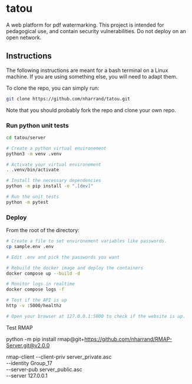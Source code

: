 # tatou
A web platform for pdf watermarking. This project is intended for pedagogical use, and contain security vulnerabilities. Do not deploy on an open network.

## Instructions

The following instructions are meant for a bash terminal on a Linux machine. If you are using something else, you will need to adapt them.

To clone the repo, you can simply run:

```bash
git clone https://github.com/nharrand/tatou.git
```

Note that you should probably fork the repo and clone your own repo.


### Run python unit tests

```bash
cd tatou/server

# Create a python virtual environement
python3 -m venv .venv

# Activate your virtual environement
. .venv/bin/activate

# Install the necessary dependencies
python -m pip install -e ".[dev]"

# Run the unit tests
python -m pytest
```

### Deploy

From the root of the directory:

```bash
# Create a file to set environement variables like passwords.
cp sample.env .env

# Edit .env and pick the passwords you want

# Rebuild the docker image and deploy the containers
docker compose up --build -d

# Monitor logs in realtime 
docker compose logs -f

# Test if the API is up
http -v :5000/healthz

# Open your browser at 127.0.0.1:5000 to check if the website is up.
```

Test RMAP

python -m pip install rmap@git+https://github.com/nharrand/RMAP-Server.git@v2.0.0

rmap-client --client-priv server_private.asc \
            --identity Group_17 \
            --server-pub server_public.asc \
            --server 127.0.0.1




